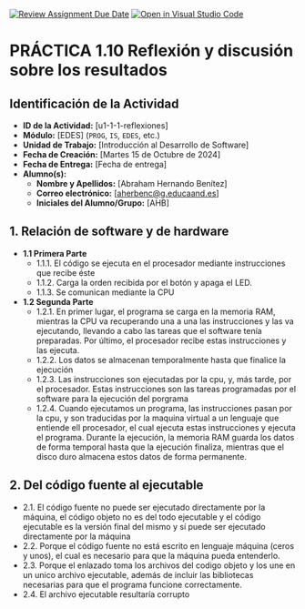 [![Review Assignment Due Date](https://classroom.github.com/assets/deadline-readme-button-22041afd0340ce965d47ae6ef1cefeee28c7c493a6346c4f15d667ab976d596c.svg)](https://classroom.github.com/a/Z6NE2ogx)
[![Open in Visual Studio Code](https://classroom.github.com/assets/open-in-vscode-2e0aaae1b6195c2367325f4f02e2d04e9abb55f0b24a779b69b11b9e10269abc.svg)](https://classroom.github.com/online_ide?assignment_repo_id=16551536&assignment_repo_type=AssignmentRepo)
# PRÁCTICA 1.10 Reflexión y discusión sobre los resultados
## Identificación de la Actividad
- **ID de la Actividad:** [u1-1-1-reflexiones]
- **Módulo:** [EDES] (`PROG`, `IS`, `EDES`, etc.)
- **Unidad de Trabajo:** [Introducción al Desarrollo de Software]
- **Fecha de Creación:** [Martes 15 de Octubre de 2024]
- **Fecha de Entrega:** [Fecha de entrega]
- **Alumno(s):** 
  - **Nombre y Apellidos:** [Abraham Hernando Benítez]
  - **Correo electrónico:** [aherbenc@g.educaand.es]
  - **Iniciales del Alumno/Grupo:** [AHB]

## 1. Relación de software y de hardware
- **1.1 Primera Parte**
    - 1.1.1. El código se ejecuta en el procesador mediante instrucciones que recibe éste
    - 1.1.2. Carga la orden recibida por el botón y apaga el LED.
    - 1.1.3. Se comunican mediante la CPU
- **1.2 Segunda Parte**
    - 1.2.1. En primer lugar, el programa se carga en la memoria RAM, mientras la CPU va recuperando una a una las instrucciones y las va ejecutando, llevando a cabo las tareas que el software tenía preparadas. Por último, el procesador recibe estas instrucciones y las ejecuta.
    - 1.2.2. Los datos se almacenan temporalmente hasta que finalice la ejecución
    - 1.2.3. Las instrucciones son ejecutadas por la cpu, y, más tarde, por el procesador. Estas instrucciones son las tareas programadas por el software para la ejecución del porgrama
    - 1.2.4. Cuando ejecutamos un programa, las instrucciones pasan por la cpu, y son traducidas por la maquina virtual a un lenguaje que entiende ell procesador, el cual ejecuta estas instrucciones y ejecuta el programa. Durante la ejecución, la memoria RAM guarda los datos de forma temporal hasta que la ejecución finaliza, mientras que el disco duro almacena estos datos de forma permanente.
## 2. Del código fuente al ejecutable
  - 2.1. El código fuente no puede ser ejecutado directamente por la máquina, el código objeto no es del todo ejecutable y el código ejecutable es la versión final del mismo y sí puede ser ejecutado directamente por la máquina
  - 2.2. Porque el código fuente no está escrito en lenguaje máquina (ceros y unos), el cual es necesario para que la máquina pueda entenderlo.
  - 2.3. Porque el enlazado toma los archivos del codigo objeto y los une en un unico archivo ejecutable, además de incluir las bibliotecas necesarias para que el programa funcione correctamente.
  - 2.4. El archivo ejecutable resultaría corrupto
